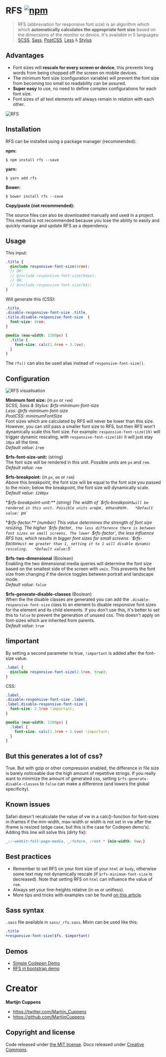 # RFS [![npm][npm-image]][npm-url]
[npm-image]: https://img.shields.io/npm/v/rfs.svg
[npm-url]: https://npmjs.org/package/rfs

> RFS (abbreviation for responsive font size) is an algorithm which which **automatically calculates the appropriate font size** based on the dimensions of the monitor or device. It's available in 5 languages: [SCSS](http://sass-lang.com/), [Sass](http://sass-lang.com/), [PostCSS](http://postcss.org/), [Less](http://lesscss.org/) & [Stylus](http://stylus-lang.com/)

## Advantages
- Font sizes will **rescale for every screen or device**, this prevents long words from being chopped off the screen on mobile devices.
- The minimum font size (configuration variable) will prevent the font size from becoming too small so readability can
be assured.
- **Super easy** to use, no need to define complex configurations for each font size.
- Font sizes of all text elements will always remain in relation with each other.


![RFS](http://i.imgur.com/gJH6m6g.gif)

## Installation
RFS can be installed using a package manager (recommended):

**npm:**

```
$ npm install rfs --save
```

**yarn:**

```
$ yarn add rfs
```

**Bower:**

```
$ bower install rfs --save
```

**Copy/paste (not recommended):**

The source files can also be downloaded manually and used in a project. This method is not recommended because you
lose the ability to easily and quickly manage and update RFS as a dependency.


## Usage
This input:
```scss
.title {
  @include responsive-font-size(4rem);
  // OR:
  // @include responsive-font-size(64px);
  // OR:
  // @include responsive-font-size(64);
}
```

Will generate this (CSS):
```css
.title,
.disable-responsive-font-size .title,
.title.disable-responsive-font-size  {
  font-size: 4rem;
}

@media (max-width: 1200px) {
  .title {
    font-size: calc(1.6rem + 3.2vw);
  }
}
```
The `rfs()` can also be used alias instead of `responsive-font-size()`.


## Configuration

![RFS visualisation](https://i.imgur.com/9YciUbb.png)

**Minimum font size:** (in `px` or `rem`)  
*SCSS, Sass & Stylus: $rfs-minimum-font-size*  
*Less: @rfs-minimum-font-size*  
*PostCSS: minimumFontSize*  
Font sizes which are calculated by RFS will never be lower than this size. However, you can still pass a smaller font
size to RFS, but then RFS won't dynamically scale this font size. For example: `responsive-font-size(19)` will trigger
dynamic rescaling, with `responsive-font-size(10)` it will just stay `10px` all the time.  
*Default value: `1rem`*

**$rfs-font-size-unit:** (string)  
The font size will be rendered in this unit. Possible units are `px` and `rem`.  
*Default value: `rem`*

**$rfs-breakpoint:** (in `px`, `em` or `rem`)  
Above this breakpoint, the font size will be equal to the font size you passed to the mixin; below the breakpoint, the
font size will dynamically scale.  
*Default value: `1200px`*

**$rfs-breakpoint-unit:** (string)  
The width of `$rfs-breakpoint` will be rendered in this unit. Possible units are `px`, `em` and `rem`.  
*Default value: `px`*

**$rfs-factor:** (number)  
This value determines the strength of font size resizing. The higher `$rfs-factor`, the less difference there is between
font sizes on small screens. The lower `$rfs-factor`, the less influence RFS has, which results in bigger font sizes for
small screens. `$rfs-factor` must me greater than 1, setting it to 1 will disable dynamic rescaling.  
*Default value: `5`*

**$rfs-two-dimensional** (Boolean)  
Enabling the two dimensional media queries will determine the font size based on the smallest side of the screen with
`vmin`. This prevents the font size from changing if the device toggles between portrait and landscape mode.  
*Default value: `false`*

**$rfs-generate-disable-classes** (Boolean)  
When the the disable classes are generated you can add the `.disable-responsive-font-size` class to an element to
disable responsive font sizes for the element and its child elements. If you don't use this, it's better to set this to
`false` to prevent the generation of unused css. This doesn't apply on font-sizes which are inherited from parents.  
*Default value: `true`*

## !important
By setting a second parameter to true, `!important` is added after the font-size value.

```scss
.label {
  @include responsive-font-size(2.5rem, true);
}
```

CSS:
```css
.label,
.disable-responsive-font-size .label,
.label.disable-responsive-font-size {
  font-size: 2.5rem !important;
}

@media (max-width: 1200px) {
  .label {
    font-size: calc(1.3rem + 1.6vw) !important;
  }
}
```

## But this generates a lot of css?
True. But with gzip or other compression enabled, the difference in file size is barely noticeable due the high amount
of repetitive strings. If you really want to minimize the amount of generated css, setting
`$rfs-generate-disable-classes` to `false` can make a difference (and lowers the global specificity).

## Known issues
Safari doesn't recalculate the value of vw in a calc()-function for font-sizes in iframes if the min-width, max-width or
width is not set in vw after the iframe is resized (edge case, but this is the case for Codepen demo's). Adding this
line will solve this (dirty fix):
```css
_::-webkit-full-page-media, _:future, :root * {min-width: 0vw;}
```

## Best practices
- Remember to set RFS on your font size of your `html` or `body`, otherwise some text may not dynamically rescale (if
`$rfs-minimum-font-size` is decreased). Note that setting RFS on `html` can influence the value of `rem`.
- Always set your line-heights relative (in `em` or unitless).
- More tips and tricks with examples can be found
[on this article](https://medium.com/@martijn.cuppens/magic-font-resizing-with-rfs-b5d781296dd6).

## Sass syntax
`.sass` file available in `sass/_rfs.sass`. Mixin can be used like this:
```sass
.title
+responsive-font-size($fs, $important)
```

##  Demos
- [Simple Codepen Demo](http://codepen.io/MartijnCuppens/pen/ZBjdMy)
- [RFS in bootstrap demo](http://martijncuppens.github.io/rfs)

# Creator
**Martijn Cuppens**
* <https://twitter.com/Martijn_Cuppens>
* <https://github.com/MartijnCuppens>

## Copyright and license
Code released under [the MIT license](https://github.com/twbs/bootstrap/blob/master/LICENSE). Docs released under [Creative Commons](https://github.com/twbs/bootstrap/blob/master/docs/LICENSE).

